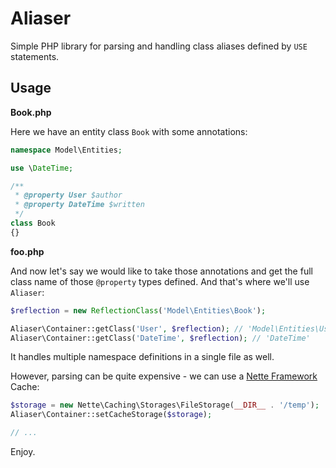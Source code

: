 Aliaser
=======

Simple PHP library for parsing and handling class aliases defined by `USE` statements.

Usage
-----

**Book.php**

Here we have an entity class `Book` with some annotations:

```php
namespace Model\Entities;

use \DateTime;

/**
 * @property User $author
 * @property DateTime $written
 */
class Book
{}
```

**foo.php**

And now let's say we would like to take those annotations and get the full class name of those `@property` types defined. And that's where we'll use `Aliaser`:

```php
$reflection = new ReflectionClass('Model\Entities\Book');

Aliaser\Container::getClass('User', $reflection); // 'Model\Entities\User'
Aliaser\Container::getClass('DateTime', $reflection); // 'DateTime'
```

It handles multiple namespace definitions in a single file as well.

However, parsing can be quite expensive - we can use a [Nette Framework](http://nette.org) Cache:

```php
$storage = new Nette\Caching\Storages\FileStorage(__DIR__ . '/temp');
Aliaser\Container::setCacheStorage($storage);

// ...
```

Enjoy.
